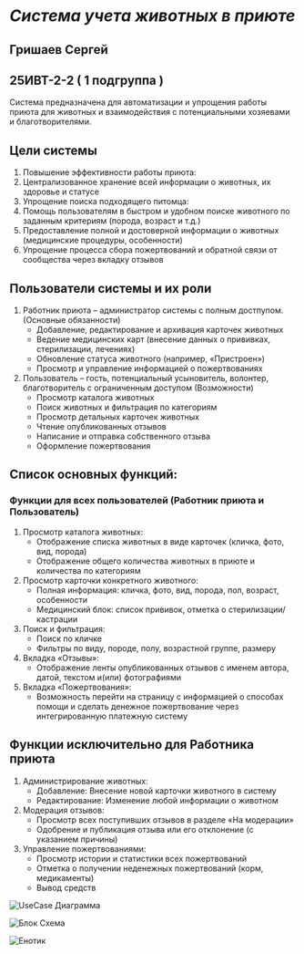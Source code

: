 # ***Система учета животных в приюте***
## Гришаев Сергей  
## 25ИВТ-2-2 ( 1 подгруппа )

Система предназначена для автоматизации и упрощения работы приюта для животных и взаимодействия с потенциальными хозяевами и благотворителями.
## Цели системы
1. Повышение эффективности работы приюта: 
2. Централизованное хранение всей информации о животных, их здоровье и статусе
3. Упрощение поиска подходящего питомца: 
4. Помощь пользователям в быстром и удобном поиске животного по заданным критериям (порода, возраст и т.д.)
5.	Предоставление полной и достоверной информации о животных (медицинские процедуры, особенности)
6. Упрощение процесса сбора пожертвований и обратной связи от сообщества через вкладку отзывов


## Пользователи системы и их роли
1. Работник приюта – администратор системы с полным достпупом. (Основные обязанности)
    - Добавление, редактирование и архивация карточек животных
    - Ведение медицинских карт (внесение данных о прививках, стерилизации, лечениях)
    - Обновление статуса животного (например, «Пристроен»)
    - Просмотр и управление информацией о пожертвованиях
2. Пользователь – гость, потенциальный усыновитель, волонтер, благотворитель с ограниченным доступом (Возможности)
    - Просмотр каталога животных
    - Поиск животных и фильтрация по категориям
    - Просмотр детальных карточек животных
    - Чтение опубликованных отзывов
    - Написание и отправка собственного отзыва
    - Оформление пожертвования


## Список основных функций:
### Функции для всех пользователей (Работник приюта и Пользователь)
1. Просмотр каталога животных:
    - Отображение списка животных в виде карточек (кличка, фото, вид, порода)
    - Отображение общего количества животных в приюте и количества по категориям
2. Просмотр карточки конкретного животного:
    - Полная информация: кличка, фото, вид, порода, пол, возраст, особенности
    - Медицинский блок: список прививок, отметка о стерилизации/кастрации
3. Поиск и фильтрация:
    - Поиск по кличке
    - Фильтры по виду, породе, полу, возрастной группе, размеру
4. Вкладка «Отзывы»:
    - Отображение ленты опубликованных отзывов с именем автора, датой, текстом и(или) фотографиями
5. Вкладка «Пожертвования»:
    - Возможность перейти на страницу с информацией о способах помощи и сделать денежное пожертвование через интегрированную платежную систему


## Функции исключительно для Работника приюта
1. Администрирование животных:
    - Добавление: Внесение новой карточки животного в систему
    - Редактирование: Изменение любой информации о животном
2. Модерация отзывов:
    - Просмотр всех поступивших отзывов в разделе «На модерации»
    - Одобрение и публикация отзыва или его отклонение (с указанием причины)
3. Управление пожертвованиями:
    - Просмотр истории и статистики всех пожертвований
    - Отметка о получении неденежных пожертвований (корм, медикаменты)
    - Вывод средств

![UseCase Диаграмма](https://i.ibb.co/cKJT5Xzt/Usecace.png)  

![Блок Схема](https://i.ibb.co/TqqGf1Gy/image.png)

![Енотик](https://tenor.com/bq5dO3Jp1Io.gif)
